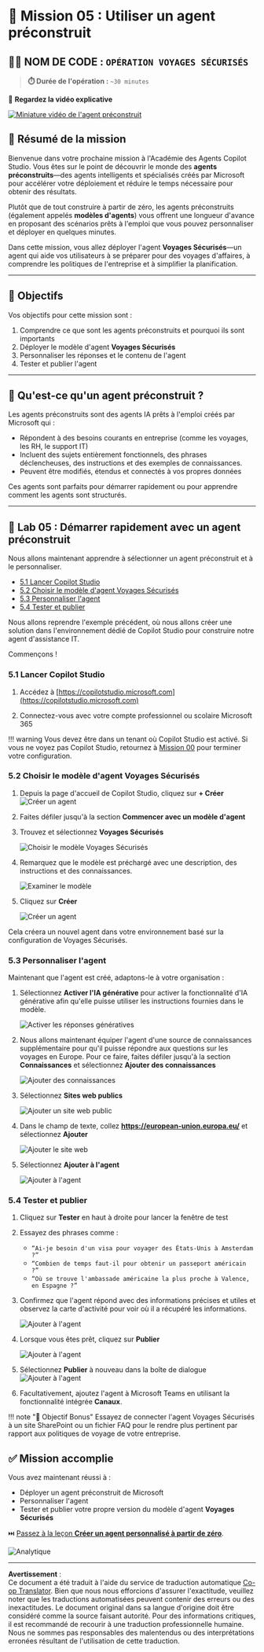 <!--
CO_OP_TRANSLATOR_METADATA:
{
  "original_hash": "8e2c64a7f9303e58329ec8bb468c80b4",
  "translation_date": "2025-10-17T18:53:35+00:00",
  "source_file": "docs/recruit/05-using-prebuilt-agents/README.md",
  "language_code": "fr"
}
-->
# 🧰 Mission 05 : Utiliser un agent préconstruit  

## 🕵️‍♂️ NOM DE CODE : `OPÉRATION VOYAGES SÉCURISÉS`

> **⏱️ Durée de l'opération :** `~30 minutes`

🎥 **Regardez la vidéo explicative**

[![Miniature vidéo de l'agent préconstruit](../../../../../translated_images/video-thumbnail.234ee62d2e4e837a7401776b5f092e5d5819f46a2e2859a92654b38f1381789f.fr.jpg)](https://www.youtube.com/watch?v=NmXsx8WjWuM "Regardez la vidéo explicative sur YouTube")

## 🎯 Résumé de la mission

Bienvenue dans votre prochaine mission à l'Académie des Agents Copilot Studio. Vous êtes sur le point de découvrir le monde des **agents préconstruits**—des agents intelligents et spécialisés créés par Microsoft pour accélérer votre déploiement et réduire le temps nécessaire pour obtenir des résultats.

Plutôt que de tout construire à partir de zéro, les agents préconstruits (également appelés **modèles d'agents**) vous offrent une longueur d'avance en proposant des scénarios prêts à l'emploi que vous pouvez personnaliser et déployer en quelques minutes.

Dans cette mission, vous allez déployer l'agent **Voyages Sécurisés**—un agent qui aide vos utilisateurs à se préparer pour des voyages d'affaires, à comprendre les politiques de l'entreprise et à simplifier la planification.

---

## 🧭 Objectifs

Vos objectifs pour cette mission sont :

1. Comprendre ce que sont les agents préconstruits et pourquoi ils sont importants  
1. Déployer le modèle d'agent **Voyages Sécurisés**  
1. Personnaliser les réponses et le contenu de l'agent  
1. Tester et publier l'agent  

---

## 🧠 Qu'est-ce qu'un agent préconstruit ?

Les agents préconstruits sont des agents IA prêts à l'emploi créés par Microsoft qui :

- Répondent à des besoins courants en entreprise (comme les voyages, les RH, le support IT)
- Incluent des sujets entièrement fonctionnels, des phrases déclencheuses, des instructions et des exemples de connaissances.
- Peuvent être modifiés, étendus et connectés à vos propres données

Ces agents sont parfaits pour démarrer rapidement ou pour apprendre comment les agents sont structurés.

---

## 🧪 Lab 05 : Démarrer rapidement avec un agent préconstruit

Nous allons maintenant apprendre à sélectionner un agent préconstruit et à le personnaliser.

- [5.1 Lancer Copilot Studio](../../../../../docs/recruit/05-using-prebuilt-agents)
- [5.2 Choisir le modèle d'agent Voyages Sécurisés](../../../../../docs/recruit/05-using-prebuilt-agents)
- [5.3 Personnaliser l'agent](../../../../../docs/recruit/05-using-prebuilt-agents)
- [5.4 Tester et publier](../../../../../docs/recruit/05-using-prebuilt-agents)

Nous allons reprendre l'exemple précédent, où nous allons créer une solution dans l'environnement dédié de Copilot Studio pour construire notre agent d'assistance IT.

Commençons !

### 5.1 Lancer Copilot Studio

1. Accédez à [https://copilotstudio.microsoft.com](https://copilotstudio.microsoft.com)

1. Connectez-vous avec votre compte professionnel ou scolaire Microsoft 365

!!! warning
    Vous devez être dans un tenant où Copilot Studio est activé. Si vous ne voyez pas Copilot Studio, retournez à [Mission 00](../00-course-setup/README.md) pour terminer votre configuration.

### 5.2 Choisir le modèle d'agent Voyages Sécurisés

1. Depuis la page d'accueil de Copilot Studio, cliquez sur **+ Créer**
    ![Créer un agent](../../../../../translated_images/create.ef22dd3e758823e9f17d69ef07c7db6fef8cbc00dd944ac65842bd3bd9f16efd.fr.png)

1. Faites défiler jusqu'à la section **Commencer avec un modèle d'agent**

1. Trouvez et sélectionnez **Voyages Sécurisés**

    ![Choisir le modèle Voyages Sécurisés](../../../../../translated_images/choose_template.01c90e72076da7f14a9c93120dec6932b57a109a506823dd3b195d8f610afb07.fr.png)

1. Remarquez que le modèle est préchargé avec une description, des instructions et des connaissances.

    ![Examiner le modèle](../../../../../translated_images/template-setup.0b2f5a8dd8c3e7e305d24461df3065a4ec435d3300df75287891830a9b91b974.fr.png)

1. Cliquez sur **Créer**

    ![Créer un agent](../../../../../translated_images/create-agent-setup.3383d353508b5e33593bd2961c1fbea29568a49868356844ab4cffdad584a655.fr.png)

Cela créera un nouvel agent dans votre environnement basé sur la configuration de Voyages Sécurisés.

### 5.3 Personnaliser l'agent

Maintenant que l'agent est créé, adaptons-le à votre organisation :

1. Sélectionnez **Activer l'IA générative** pour activer la fonctionnalité d'IA générative afin qu'elle puisse utiliser les instructions fournies dans le modèle.

    ![Activer les réponses génératives](../../../../../translated_images/gen-answers.7e91d692123771a60b0b944956472a1323857f61ffa2c32231f12eeb9bec341c.fr.png)

1. Nous allons maintenant équiper l'agent d'une source de connaissances supplémentaire pour qu'il puisse répondre aux questions sur les voyages en Europe. Pour ce faire, faites défiler jusqu'à la section **Connaissances** et sélectionnez **Ajouter des connaissances**

    ![Ajouter des connaissances](../../../../../translated_images/knowledge.d85f70ad6cffe8700b2f33f76633c1c37ce45a960a33e42b3b48eca2759449b5.fr.png)

1. Sélectionnez **Sites web publics**

    ![Ajouter un site web public](../../../../../translated_images/public-website.cb547b2284c409058bbe7e0a46e503f2368911b0781eec530b9ae63cd174e0b9.fr.png)

1. Dans le champ de texte, collez **<https://european-union.europa.eu/>** et sélectionnez **Ajouter**

    ![Ajouter le site web](../../../../../translated_images/paste-add.bb80b0f0f9bcd47dfbf00ebcb0a5386fa892be795c2eee74a8348c0d2a6ab5ae.fr.png)

1. Sélectionnez **Ajouter à l'agent**

    ![Ajouter à l'agent](../../../../../translated_images/add-to-agent.f139c87c5a79ddaa1eef244a93f76c6451c1374dbbf189c23ce24c49a65d6073.fr.png)

### 5.4 Tester et publier

1. Cliquez sur **Tester** en haut à droite pour lancer la fenêtre de test  

1. Essayez des phrases comme :

    - `“Ai-je besoin d'un visa pour voyager des États-Unis à Amsterdam ?”`
    - `“Combien de temps faut-il pour obtenir un passeport américain ?”`
    - `“Où se trouve l'ambassade américaine la plus proche à Valence, en Espagne ?”`

1. Confirmez que l'agent répond avec des informations précises et utiles et observez la carte d'activité pour voir où il a récupéré les informations.

    ![Ajouter à l'agent](../../../../../translated_images/response-passport.e91b05c561f49cf5edbbdc6d7a61fffdcc4ad3d413bd17b09cca3f521a578be8.fr.png)

1. Lorsque vous êtes prêt, cliquez sur **Publier**

    ![Ajouter à l'agent](../../../../../translated_images/publish-1.0685cfdf10e365ee58a8d0160c5bab81aef8fa5fbd2eb65535d568f611532637.fr.png)

1. Sélectionnez **Publier** à nouveau dans la boîte de dialogue
    ![Ajouter à l'agent](../../../../../translated_images/publish-2.9c3964d72347088eeaaf8c137921d5b67c9962bce0ad067f89e8999f75299aa2.fr.png)

1. Facultativement, ajoutez l'agent à Microsoft Teams en utilisant la fonctionnalité intégrée **Canaux**.

!!! note "🧳 Objectif Bonus"
    Essayez de connecter l'agent Voyages Sécurisés à un site SharePoint ou un fichier FAQ pour le rendre plus pertinent par rapport aux politiques de voyage de votre entreprise.

## ✅ Mission accomplie

Vous avez maintenant réussi à :

- Déployer un agent préconstruit de Microsoft  
- Personnaliser l'agent  
- Tester et publier votre propre version du modèle d'agent **Voyages Sécurisés**

⏭️ [Passez à la leçon **Créer un agent personnalisé à partir de zéro**](../06-create-agent-from-conversation/README.md).

<!-- markdownlint-disable-next-line MD033 -->
<img src="https://m365-visitor-stats.azurewebsites.net/agent-academy/recruit/05-using-prebuilt-agents" alt="Analytique" />

---

**Avertissement** :  
Ce document a été traduit à l'aide du service de traduction automatique [Co-op Translator](https://github.com/Azure/co-op-translator). Bien que nous nous efforcions d'assurer l'exactitude, veuillez noter que les traductions automatisées peuvent contenir des erreurs ou des inexactitudes. Le document original dans sa langue d'origine doit être considéré comme la source faisant autorité. Pour des informations critiques, il est recommandé de recourir à une traduction professionnelle humaine. Nous ne sommes pas responsables des malentendus ou des interprétations erronées résultant de l'utilisation de cette traduction.